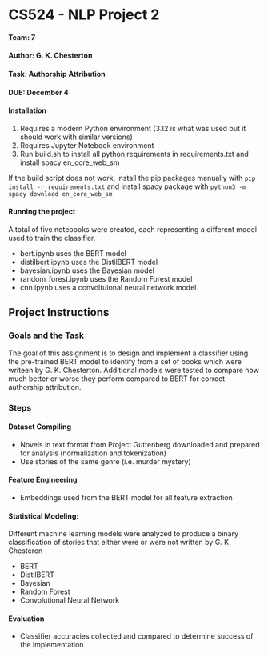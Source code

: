 # CS524 - NLP Project 2

#### Team: 7 

#### Author: G. K. Chesterton 

#### Task: Authorship Attribution

#### DUE: December 4

#### Installation

1. Requires a modern Python environment (3.12 is what was used but it should work with similar versions)
2. Requires Jupyter Notebook environment
3. Run build.sh to install all python requirements in requirements.txt and install spacy en_core_web_sm 

If the build script does not work, install the pip packages manually with `pip install -r requirements.txt` and install spacy package with `python3 -m spacy download en_core_web_sm`

#### Running the project

A total of five notebooks were created, each representing a different model used to train the classifier.
* bert.ipynb uses the BERT model
* distilbert.ipynb uses the DistilBERT model
* bayesian.ipynb uses the Bayesian model
* random_forest.ipynb uses the Random Forest model
* cnn.ipynb uses a convoltuional neural network model

## Project Instructions

### Goals and the Task

The goal of this assignment is to design and implement a classifier using the pre-trained BERT model to identify from a set of books which were writeen by G. K. Chesterton. Additional models were tested to compare how much better or worse they perform compared to BERT for correct authorship attribution. 

### Steps

#### Dataset Compiling

* Novels in text format from Project Guttenberg downloaded and prepared for analysis (normalization and tokenization)
* Use stories of the same genre (i.e. murder mystery)

#### Feature Engineering

* Embeddings used from the BERT model for all feature extraction

#### Statistical Modeling:

Different machine learning models were analyzed to produce a binary classification of stories that either were or were not written by G. K. Chesteron
* BERT
* DistilBERT
* Bayesian
* Random Forest
* Convolutional Neural Network

#### Evaluation

* Classifier accuracies collected and compared to determine success of the implementation
